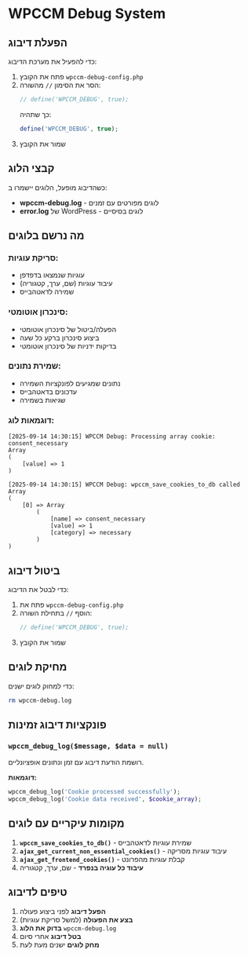 # WPCCM Debug System

## הפעלת דיבוג

כדי להפעיל את מערכת הדיבוג:

1. פתח את הקובץ `wpccm-debug-config.php`
2. הסר את הסימון `//` מהשורה:
   ```php
   // define('WPCCM_DEBUG', true);
   ```
   כך שתהיה:
   ```php
   define('WPCCM_DEBUG', true);
   ```
3. שמור את הקובץ

## קבצי הלוג

כשהדיבוג מופעל, הלוגים יישמרו ב:
- **wpccm-debug.log** - לוגים מפורטים עם זמנים
- **error.log** של WordPress - לוגים בסיסיים

## מה נרשם בלוגים

### סריקת עוגיות:
- עוגיות שנמצאו בדפדפן
- עיבוד עוגיות (שם, ערך, קטגוריה)
- שמירה לדאטהבייס

### סינכרון אוטומטי:
- הפעלה/ביטול של סינכרון אוטומטי
- ביצוע סינכרון ברקע כל שעה
- בדיקות ידניות של סינכרון אוטומטי

### שמירת נתונים:
- נתונים שמגיעים לפונקציות השמירה
- עדכונים בדאטהבייס
- שגיאות בשמירה

### דוגמאות לוג:
```
[2025-09-14 14:30:15] WPCCM Debug: Processing array cookie: consent_necessary
Array
(
    [value] => 1
)

[2025-09-14 14:30:15] WPCCM Debug: wpccm_save_cookies_to_db called
Array
(
    [0] => Array
        (
            [name] => consent_necessary
            [value] => 1
            [category] => necessary
        )
)
```

## ביטול דיבוג

כדי לבטל את הדיבוג:
1. פתח את `wpccm-debug-config.php`
2. הוסף `//` בתחילת השורה:
   ```php
   // define('WPCCM_DEBUG', true);
   ```
3. שמור את הקובץ

## מחיקת לוגים

כדי למחוק לוגים ישנים:
```bash
rm wpccm-debug.log
```

## פונקציות דיבוג זמינות

### `wpccm_debug_log($message, $data = null)`
רושמת הודעת דיבוג עם זמן ונתונים אופציונליים.

**דוגמאות:**
```php
wpccm_debug_log('Cookie processed successfully');
wpccm_debug_log('Cookie data received', $cookie_array);
```

## מקומות עיקריים עם לוגים

1. **`wpccm_save_cookies_to_db()`** - שמירת עוגיות לדאטהבייס
2. **`ajax_get_current_non_essential_cookies()`** - עיבוד עוגיות מסריקה
3. **`ajax_get_frontend_cookies()`** - קבלת עוגיות מהפרונט
4. **עיבוד כל עוגיה בנפרד** - שם, ערך, קטגוריה

## טיפים לדיבוג

1. **הפעל דיבוג** לפני ביצוע פעולה
2. **בצע את הפעולה** (למשל סריקת עוגיות)
3. **בדוק את הלוג** `wpccm-debug.log`
4. **בטל דיבוג** אחרי סיום
5. **מחק לוגים** ישנים מעת לעת
